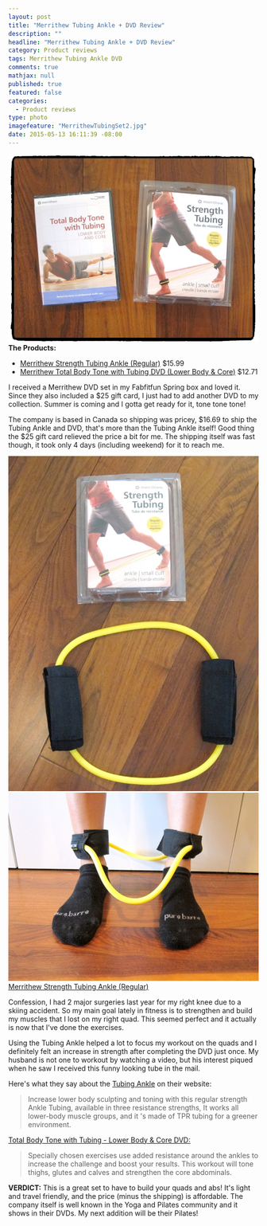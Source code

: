 ```yaml
---
layout: post
title: "Merrithew Tubing Ankle + DVD Review"
description: ""
headline: "Merrithew Tubing Ankle + DVD Review"
category: Product reviews
tags: Merrithew Tubing Ankle DVD
comments: true
mathjax: null
published: true
featured: false
categories: 
  - Product reviews
type: photo
imagefeature: "MerrithewTubingSet2.jpg"
date: 2015-05-13 16:11:39 -08:00
---
```


![Merrithew Tubing Set](/images/MerrithewTubingSet2.jpg)
<b>The Products:</b> 
<ul>
<li><a href="http://www.merrithew.com/shop/ProductDetail/ST06125_Strength-Tubing-Ankle-regular-lemon">Merrithew Strength Tubing Ankle (Regular)</a>  $15.99</li>
<li><a href="http://www.merrithew.com/shop/ProductDetail/DV81228_Dvd--Total-Body-Tone-With-Tubing-Lower-Body-and-Core">Merrithew Total Body Tone with Tubing DVD (Lower Body & Core)</a>  $12.71</li>
</ul>

<p>I received a Merrithew DVD set in my Fabfitfun Spring box and loved it. Since they also included a $25 gift card, I just had to add another DVD to my collection. Summer is coming and I gotta get ready for it, tone tone tone!</p>

<p>The company is based in Canada so shipping was pricey, $16.69 to ship the Tubing Ankle and DVD, that's more than the Tubing Ankle itself! Good thing the $25 gift card relieved the price a bit for me. 
The shipping itself was fast though, it took only 4 days (including weekend) for it to reach me.</p>

![Merrithew Tubing](/images/MerrithewTubing.jpg)
![Merrithew Tubing Feet](/images/MerrithewTubingFeet.jpg)
<a href="http://www.merrithew.com/shop/ProductDetail/ST06125_Strength-Tubing-Ankle-regular-lemon">Merrithew Strength Tubing Ankle (Regular)</a>

<p> Confession, I had 2 major surgeries last year for my right knee due to a skiing accident. So my main goal lately in fitness is to strengthen and build my muscles that I lost on my right quad. 
This seemed perfect and it actually is now that I've done the exercises.</p> 

<p>Using the Tubing Ankle helped a lot to focus my workout on the quads and I definitely felt an increase in strength after completing the DVD just once. 
My husband is not one to workout by watching a video, but his interest piqued when he saw I received this funny looking tube in the mail.</p>

Here's what they say about the <a href="http://www.merrithew.com/shop/ProductDetail/ST06125_Strength-Tubing-Ankle-regular-lemon">Tubing Ankle</a> on their website:
<blockquote>Increase lower body sculpting and toning with this regular strength Ankle Tubing, available in three resistance strengths, 
It works all lower-body muscle groups, and it 's made of TPR tubing for a greener environment.</blockquote>

<p><a href="http://www.merrithew.com/shop/ProductDetail/DV81228_Dvd--Total-Body-Tone-With-Tubing-Lower-Body-and-Core"> Total Body Tone with Tubing - Lower Body & Core DVD:</a></p>
<blockquote>Specially chosen exercises use added resistance around the ankles to increase the challenge and boost your results. This workout will tone thighs, glutes and calves and strengthen the core abdominals.</blockquote>

<p><b>VERDICT:</b> This is a great set to have to build your quads and abs! It's light and travel friendly, and the price (minus the shipping) is affordable. 
The company itself is well known in the Yoga and Pilates community and it shows in their DVDs. My next addition will be their Pilates!
